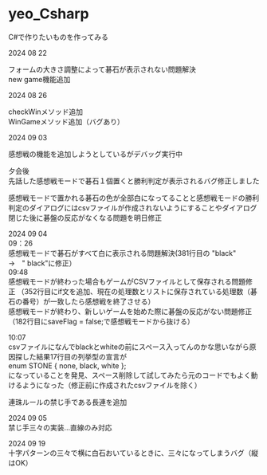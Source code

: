 # yeo_Csharp
C#で作りたいものを作ってみる

2024 08 22

フォームの大きさ調整によって碁石が表示されない問題解決  
new game機能追加  
  
2024 08 26  
  
checkWinメソッド追加  
WinGameメソッド追加（バグあり）

2024 09 03  

感想戦の機能を追加しようとしているがデバッグ実行中

夕会後  
先話した感想戦モードで碁石１個置くと勝利判定が表示されるバグ修正しました  

感想戦モードで置かれる碁石の色が全部白になってることと感想戦モードの勝利判定のダイアログにはcsvファイルが作成されないようにすることやダイアログ閉じた後に碁盤の反応がなくなる問題を明日修正

2024 09 04    
09：26  
感想戦モードで碁石がすべて白に表示される問題解決(381行目の "black"　→　" black"に修正）  
09:48  
感想戦モードが終わった場合もゲームがCSVファイルとして保存される問題修正  （352行目にif文を追加、現在の処理数とリストに保存されている処理数（碁石の番号）が一致したら感想戦を終了させる）  
感想戦モードが終わり、新しいゲームを始めた際に碁盤の反応がない問題修正（182行目にsaveFlag = false;で感想戦モードから抜ける）  
  
10:07  
csvファイルになんでblackとwhiteの前にスペース入ってんのかな思いながら原因探した結果17行目の列挙型の宣言が  
    enum STONE { none, black, white };  
になっていることを発見、スペース削除して試してみたら元のコードでもよく動けるようになった（修正前に作成されたcsvファイルを除く）  
  
連珠ルールの禁じ手である長連を追加  

2024 09 05  
禁じ手三々の実装…直線のみ対応  
  
2024 09 19  
十字パターンの三々で横に白石おいているときに、三々になってしまうバグ（縦はOK）  
